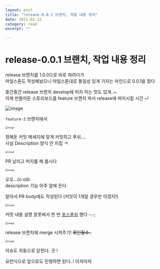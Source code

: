 ```yaml
---
layout: post
title: "release-0.0.1 브랜치, 작업 내용 정리" 
date: 2021-03-22
category: read 
excerpt: ""

---
```


# release-0.0.1 브랜치, 작업 내용 정리

release 브랜치를 1.0.0으로 바로 파려다가  
마일스톤도 작성해놨으니 마일스톤대로 통일성 있게 가자는 마인드로 0.0.1을 팠다

중간중간 release 브랜치 develop에 머지 하는 맛도 있게..~  
이제 만들어둔 스토리보드를 feature 브랜치 파서 release에 머지시킬 시간 ~!

![image](https://user-images.githubusercontent.com/28949235/111967068-f3d33000-8b3a-11eb-95ab-3f5584fffe04.png)

`feature-5` 브랜치에서

<img src="https://user-images.githubusercontent.com/28949235/111972240-993cd280-8b40-11eb-9e88-4b8607e1ae00.png" alt="image" style="zoom:50%;" />

정해둔 커밋 메세지에 맞게 커밋하고 푸쉬....  
사실 Description 양식 안 지킴 ㅋ

<img src="https://user-images.githubusercontent.com/28949235/111972405-c7221700-8b40-11eb-9c81-8b4d4303e7c9.png" alt="image" style="zoom:50%;" /> 

PR 날리고 머지를 해 봅시다

<img src="https://user-images.githubusercontent.com/28949235/111973403-cb026900-8b41-11eb-8d4c-c30af8806b0e.png" alt="image" style="zoom:50%;" />

오오...(o.o)b   
description 기능 아주 맘에 든다 

알아서 PR body에도 작성된다 (커밋이 1개일 경우만 이겠지!)

<img src="https://user-images.githubusercontent.com/28949235/111973451-d786c180-8b41-11eb-9717-65fd02451fb1.png" alt="image" style="zoom:50%;" />

커밋 내용 설명 잘못써서 한 번 [포스푸쉬](https://ssoco.tistory.com/56) 했다 -.-;

<img src="https://user-images.githubusercontent.com/28949235/111974135-90e59700-8b42-11eb-82c7-e521f73f82ab.png" alt="image" style="zoom:50%;" />

release 브랜치에 merge 시켜주기! ~~확인필수..~~

<img src="https://user-images.githubusercontent.com/28949235/111974547-d7d38c80-8b42-11eb-8103-b4596a3e5728.png" alt="image" style="zoom:50%;" />

이슈도 자동으로 닫힌다. 굿 !



요런식으로 앞으로도 진행하면 된다..! 아자아자
